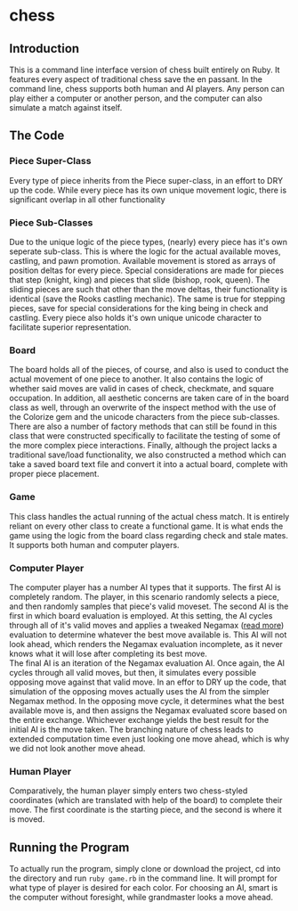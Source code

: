 # chess

## Introduction
This is a command line interface version of chess built entirely on Ruby.  It features every aspect of traditional chess save the en passant.  In the command line, chess supports both human and AI players.  Any person can play either a computer or another person, and the computer can also simulate a match against itself.  

## The Code

### Piece Super-Class
Every type of piece inherits from the Piece super-class, in an effort to DRY up the code.  While every piece has its own unique movement logic, there is significant overlap in all other functionality

### Piece Sub-Classes
Due to the unique logic of the piece types, (nearly) every piece has it's own seperate sub-class.  This is where the logic for the actual available moves, castling, and pawn promotion.  Available movement is stored as arrays of position deltas for every piece.  Special considerations are made for pieces that step (knight, king) and pieces that slide (bishop, rook, queen).  The sliding pieces are such that other than the move deltas, their functionality is identical (save the Rooks castling mechanic).  The same is true for stepping pieces, save for special considerations for the king being in check and castling.  Every piece also holds it's own unique unicode character to facilitate superior representation.

### Board
The board holds all of the pieces, of course, and also is used to conduct the actual movement of one piece to another.  It also contains the logic of whether said moves are valid in cases of check, checkmate, and square occupation.  In addition, all aesthetic concerns are taken care of in the board class as well, through an overwrite of the inspect method with the use of the Colorize gem and the unicode characters from the piece sub-classes.
<br>
There are also a number of factory methods that can still be found in this class that were constructed specifically to facilitate the testing of some of the more complex piece interactions.  Finally, although the project lacks a traditional save/load functionality, we also constructed a method which can take a saved board text file and convert it into a actual board, complete with proper piece placement.

### Game
This class handles the actual running of the actual chess match.  It is entirely reliant on every other class to create a functional game.  It is what ends the game using the logic from the board class regarding check and stale mates.  It supports both human and computer players.

### Computer Player
The computer player has a number AI types that it supports.  The first AI is completely random.  The player, in this scenario randomly selects a piece, and then randomly samples that piece's valid moveset.  The second AI is the first in which board evaluation is employed.  At this setting, the AI cycles through all of it's valid moves and applies a tweaked Negamax (<a href="https://chessprogramming.wikispaces.com/Evaluation">read more</a>) evaluation to determine whatever the best move available is.  This AI will not look ahead, which renders the Negamax evaluation incomplete, as it never knows what it will lose after completing its best move.
<br>
The final AI is an iteration of the Negamax evaluation AI.  Once again, the AI cycles through all valid moves, but then, it simulates every possible opposing move against that valid move.  In an effor to DRY up the code, that simulation of the opposing moves actually uses the AI from the simpler Negamax method.  In the opposing move cycle, it determines what the best available move is, and then assigns the Negamax evaluated score based on the entire exchange.  Whichever exchange yields the best result for the initial AI is the move taken.  The branching nature of chess leads to extended computation time even just looking one move ahead, which is why we did not look another move ahead.

### Human Player
Comparatively, the human player simply enters two chess-styled coordinates (which are translated with help of the board) to complete their move.  The first coordinate is the starting piece, and the second is where it is moved.

## Running the Program
To actually run the program, simply clone or download the project, cd into the directory and run <code>ruby game.rb</code> in the command line.  It will prompt for what type of player is desired for each color.  For choosing an AI, smart is the computer without foresight, while grandmaster looks a move ahead.
